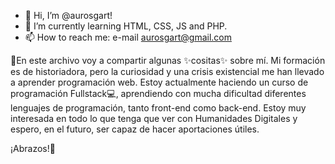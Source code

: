- 👋 Hi, I’m @aurosgart!
- 🌱 I’m currently learning HTML, CSS, JS and PHP.
- 📫 How to reach me: e-mail aurosgart@gmail.com

💫En este archivo voy a compartir algunas ✨cositas✨ sobre mí. Mi formación es de historiadora, pero la curiosidad y una crisis existencial me han llevado a aprender programación web. 
Estoy actualmente haciendo un curso de programación Fullstack💻, aprendiendo con mucha dificultad diferentes lenguajes de programación, tanto front-end como back-end.
Estoy muy interesada en todo lo que tenga que ver con Humanidades Digitales y espero, en el futuro, ser capaz de hacer aportaciones útiles. 

¡Abrazos!💫

